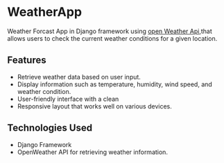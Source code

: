 # WeatherApp

Weather Forcast App in Django framework using [open Weather Api](https://openweathermap.org),that allows users to check the current weather conditions for a given location.


## Features

- Retrieve weather data based on user input.
- Display information such as temperature, humidity, wind speed, and weather condition.
- User-friendly interface with a clean
- Responsive layout that works well on various devices.

## Technologies Used

- Django Framework
- OpenWeather API for retrieving weather information.

